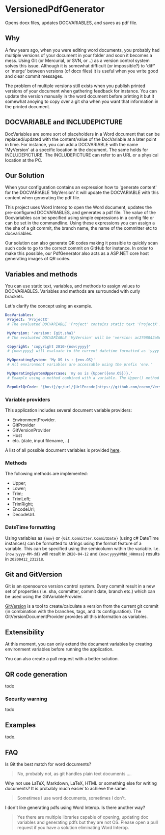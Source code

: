 # VersionedPdfGenerator

Opens docx files, updates DOCVARIABLES, and saves as pdf file.

## Why

A few years ago, when you were editing word documents, you probably had multiple versions of your document in your folder and soon it becomes a mess. Using Git (or Mercurial, or SVN, or ..) as a version control system solves this issue.
Although it is somewhat difficult (or impossible?) to 'diff' or 'merge' between versions (of docx files) it is useful when you write good and clear commit messages.

The problem of multiple versions still exists when you publish printed versions of your document when gathering feedback for instance. You can update the version manually in the word document before printing it but it somewhat anoying to copy over a git sha when you want that information in the printed document.

## DOCVARIABLE and INCLUDEPICTURE

DocVariables are some sort of placeholders in a Word document that can be replaced/updated with the content/value of the DocVariable at a later point in time. For instance, you can add a DOCVARIABLE with the name 'MyVersion' at a specific location in the document. The same holds for INCLUDEPICTURE. The INCLUDEPICTURE can refer to an URL or a physical location at the PC.

## Our Solution

When your configuration contains an expression how to 'generate content' for the DOCVARIABLE 'MyVersion' it will update the DOCVARIABLE with this content when generating the pdf file.

This project uses Word Interop to open the Word document, updates the pre-configured DOCVARIABLES, and generates a pdf file.
The value of the Docvariables can be specified using simple expressions in a config file or can be set in the commandline. Using these expressions you can assign a the sha of a git commit, the branch name, the name of the committer etc to docvariables.

Our solution can also generate QR codes making it possible to quickly scan such code to go to the correct commit on GitHub for instance. In order to make this possible, our PdfGenerator also acts as a ASP.NET core host generating images of QR codes.

## Variables and methods

You can use static text, variables, and methods to assign values to DOCVARIABLES. Variables and methods are surrounded with curly brackets.

Let's clarify the concept using an example.

```yaml
DocVariables:
 Project: 'ProjectX'
 # The evaluated DOCVARIABLE 'Project' contains static text 'ProjectX'.

 MyVersion: 'version: {git.sha}'
 # The evaluated DOCVARIABLE 'MyVersion' will be 'version: ac2708842a5de915223e0edc899177cad18b252b' when the sha of the git commit was 'ac2708842a5de915223e0edc899177cad18b252b'.

 Copyright: 'copyright 2010-{now:yyyy}'
 # {now:yyyy} will evaluate to the current datetime formatted as 'yyyy'. This line will add a DOCVARIABLE named 'Copyright' to the word document with the value 'copyright 2010-2020' (assuming it is still the year 2020).

 MyOperatingSystem: 'My OS is : {env.OS}'
 # All environment variables are accessable using the prefix 'env.'

 MyOperatingSystemUppercase: 'my os is {Upper({env.OS})}.'
 # Example using a method combined with a variable. The Upper() method will uppercase the content. I.e. after evaluation the docvariable will be 'my os is WINDOWS_NT' when the env.OS resulted in for instance 'Windows_NT'.

 RepoUrlQrCode: '{host}/qr/url/{UrlEncode(https://github.com/coenm/VersionedPdfGenerator/commit/{Git.Sha})}'
```

### Variable providers

This application includes several document variable providers:

- EnvironmentProvider. 
- GitProvider
- GitVersionProvider
- Host
- etc. (date, input filename, ..)

A list of all possible document variables is provided [here](DocumentVariables.md).

### Methods

The following methods are implemented:

- Upper;
- Lower;
- Trim;
- TrimLeft;
- TrimRight;
- EncodeUrl;
- DecodeUrl.

### DateTime formatting

Using variables as `{now}` or `{Git.Committer.CommitDate}` (using c# DateTime instances) can be formatted to strings using the format feature of a variable. This can be specified using the semicolumn within the variable.
I.e. `{now:yyyy-MM-dd}` will result in `2020-04-12` and `{now:yyyyMMdd_HHmmss}` results in `20200412_231218`.

## Git and GitVersion

Git is an opensource version control system. Every commit result in a new set of properties (i.e. sha, committer, commit date, branch etc.) which can be used using the GitVariableProvider.

[GitVersion](https://gitversion.readthedocs.io/en/latest/) is a tool to create/calculate a version from the current git commit (in combination with the branches, tags, and its configuration). The GitVersionDocumentProvider provides all this information as variables.

## Extensibility

At this moment, you can only extend the document variables by creating environment variables before running the application.

You can also create a pull request with a better solution.

## QR code generation

todo

### Security warning

todo

## Examples

todo.

## FAQ

Is Git the best match for word documents?
> No, probably not, as git handles plain text documents ....

Why not use LaTeX, Markdown, LaTeX, HTML or something else for writing documents? It is probably much easier to achieve the same.
> Sometimes I use word documents, sometimes I don't.

I don't like generating pdfs using Word Interop. Is there another way?
> Yes there are multiple libraries capable of opening, updating doc variables and generating pdfs but they are not OS. Please open a pull request if you have a solution eliminating Word Interop.